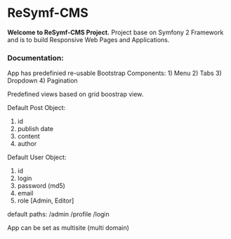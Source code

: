 ReSymf-CMS
========================
<b>Welcome to ReSymf-CMS Project.</b> Project base on Symfony 2 Framework and is to build Responsive Web Pages and Applications.

<h3>Documentation:</h3>
App has predefinied re-usable Bootstrap Components:
1) Menu
2) Tabs
3) Dropdown
4) Pagination

Predefined views based on grid boostrap view.

Default Post Object:
1) id
2) publish date
3) content
4) author

Default User Object: 
1) id
2) login
3) password (md5)
4) email
5) role [Admin, Editor]

default paths:
/admin
/profile
/login

App can be set as multisite (multi domain)



